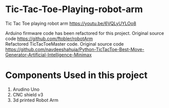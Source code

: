# Tic-Tac-Toe-Playing-robot-arm
Tic Tac Toe playing robot arm
https://youtu.be/6VQLyUYLOo8

Arduino firmware code has been refactored for this project. Original source code https://github.com/ftobler/robotArm <br/>
Refactored TicTacToeMaster code. Original source code https://github.com/navdeeshahuja/Python-TicTacToe-Best-Move-Generator-Artificial-Intelligence-Minimax

# Components Used in this project
1. Arudino Uno
2. CNC shield v3
3. 3d printed Robot Arm

